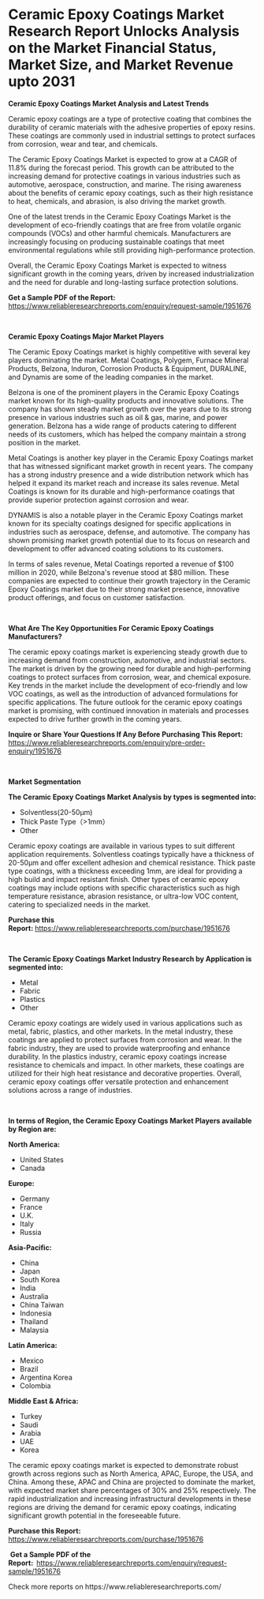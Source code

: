 <p><h1>Ceramic Epoxy Coatings Market Research Report Unlocks Analysis on the Market Financial Status, Market Size, and Market Revenue upto 2031</h1></p><p><strong>Ceramic Epoxy Coatings Market Analysis and Latest Trends</strong></p>
<p><p>Ceramic epoxy coatings are a type of protective coating that combines the durability of ceramic materials with the adhesive properties of epoxy resins. These coatings are commonly used in industrial settings to protect surfaces from corrosion, wear and tear, and chemicals.</p><p>The Ceramic Epoxy Coatings Market is expected to grow at a CAGR of 11.8% during the forecast period. This growth can be attributed to the increasing demand for protective coatings in various industries such as automotive, aerospace, construction, and marine. The rising awareness about the benefits of ceramic epoxy coatings, such as their high resistance to heat, chemicals, and abrasion, is also driving the market growth.</p><p>One of the latest trends in the Ceramic Epoxy Coatings Market is the development of eco-friendly coatings that are free from volatile organic compounds (VOCs) and other harmful chemicals. Manufacturers are increasingly focusing on producing sustainable coatings that meet environmental regulations while still providing high-performance protection.</p><p>Overall, the Ceramic Epoxy Coatings Market is expected to witness significant growth in the coming years, driven by increased industrialization and the need for durable and long-lasting surface protection solutions.</p></p>
<p><strong>Get a Sample PDF of the Report:&nbsp;</strong> <a href="https://www.reliableresearchreports.com/enquiry/request-sample/1951676">https://www.reliableresearchreports.com/enquiry/request-sample/1951676</a></p>
<p>&nbsp;</p>
<p><strong>Ceramic Epoxy Coatings Major Market Players</strong></p>
<p><p>The Ceramic Epoxy Coatings market is highly competitive with several key players dominating the market. Metal Coatings, Polygem, Furnace Mineral Products, Belzona, Induron, Corrosion Products & Equipment, DURALINE, and Dynamis are some of the leading companies in the market. </p><p>Belzona is one of the prominent players in the Ceramic Epoxy Coatings market known for its high-quality products and innovative solutions. The company has shown steady market growth over the years due to its strong presence in various industries such as oil & gas, marine, and power generation. Belzona has a wide range of products catering to different needs of its customers, which has helped the company maintain a strong position in the market.</p><p>Metal Coatings is another key player in the Ceramic Epoxy Coatings market that has witnessed significant market growth in recent years. The company has a strong industry presence and a wide distribution network which has helped it expand its market reach and increase its sales revenue. Metal Coatings is known for its durable and high-performance coatings that provide superior protection against corrosion and wear.</p><p>DYNAMIS is also a notable player in the Ceramic Epoxy Coatings market known for its specialty coatings designed for specific applications in industries such as aerospace, defense, and automotive. The company has shown promising market growth potential due to its focus on research and development to offer advanced coating solutions to its customers.</p><p>In terms of sales revenue, Metal Coatings reported a revenue of $100 million in 2020, while Belzona's revenue stood at $80 million. These companies are expected to continue their growth trajectory in the Ceramic Epoxy Coatings market due to their strong market presence, innovative product offerings, and focus on customer satisfaction.</p></p>
<p>&nbsp;</p>
<p><strong>What Are The Key Opportunities For Ceramic Epoxy Coatings Manufacturers?</strong></p>
<p><p>The ceramic epoxy coatings market is experiencing steady growth due to increasing demand from construction, automotive, and industrial sectors. The market is driven by the growing need for durable and high-performing coatings to protect surfaces from corrosion, wear, and chemical exposure. Key trends in the market include the development of eco-friendly and low VOC coatings, as well as the introduction of advanced formulations for specific applications. The future outlook for the ceramic epoxy coatings market is promising, with continued innovation in materials and processes expected to drive further growth in the coming years.</p></p>
<p><strong>Inquire or Share Your Questions If Any Before Purchasing This Report:</strong> <a href="https://www.reliableresearchreports.com/enquiry/pre-order-enquiry/1951676">https://www.reliableresearchreports.com/enquiry/pre-order-enquiry/1951676</a></p>
<p>&nbsp;</p>
<p><strong>Market Segmentation</strong></p>
<p><strong>The Ceramic Epoxy Coatings Market Analysis by types is segmented into:</strong></p>
<p><ul><li>Solventless(20-50µm)</li><li>Thick Paste Type（>1mm）</li><li>Other</li></ul></p>
<p><p>Ceramic epoxy coatings are available in various types to suit different application requirements. Solventless coatings typically have a thickness of 20-50µm and offer excellent adhesion and chemical resistance. Thick paste type coatings, with a thickness exceeding 1mm, are ideal for providing a high build and impact resistant finish. Other types of ceramic epoxy coatings may include options with specific characteristics such as high temperature resistance, abrasion resistance, or ultra-low VOC content, catering to specialized needs in the market.</p></p>
<p><strong>Purchase this Report:&nbsp;</strong><a href="https://www.reliableresearchreports.com/purchase/1951676">https://www.reliableresearchreports.com/purchase/1951676</a></p>
<p>&nbsp;</p>
<p><strong>The Ceramic Epoxy Coatings Market Industry Research by Application is segmented into:</strong></p>
<p><ul><li>Metal</li><li>Fabric</li><li>Plastics</li><li>Other</li></ul></p>
<p><p>Ceramic epoxy coatings are widely used in various applications such as metal, fabric, plastics, and other markets. In the metal industry, these coatings are applied to protect surfaces from corrosion and wear. In the fabric industry, they are used to provide waterproofing and enhance durability. In the plastics industry, ceramic epoxy coatings increase resistance to chemicals and impact. In other markets, these coatings are utilized for their high heat resistance and decorative properties. Overall, ceramic epoxy coatings offer versatile protection and enhancement solutions across a range of industries.</p></p>
<p>&nbsp;</p>
<p><strong>In terms of Region, the Ceramic Epoxy Coatings Market Players available by Region are:</strong></p>
<p>
    <p> <strong> North America: </strong>
        <ul>
            <li>United States</li>
            <li>Canada</li>
        </ul>
        </p> 
    <p> <strong> Europe: </strong>
        <ul>
            <li>Germany</li>
            <li>France</li>
            <li>U.K.</li>
            <li>Italy</li>
            <li>Russia</li>
        </ul>
        </p> 
    <p> <strong> Asia-Pacific: </strong>
        <ul>
            <li>China</li>
            <li>Japan</li>
            <li>South Korea</li>
            <li>India</li>
            <li>Australia</li>
            <li>China Taiwan</li>
            <li>Indonesia</li>
            <li>Thailand</li>
            <li>Malaysia</li>
        </ul>
        </p> 
    <p> <strong> Latin America: </strong>
        <ul>
            <li>Mexico</li>
            <li>Brazil</li>
            <li>Argentina Korea</li>
            <li>Colombia</li>
        </ul>
        </p> 
    <p> <strong> Middle East & Africa: </strong>
        <ul>
            <li>Turkey</li>
            <li>Saudi</li>
            <li>Arabia</li>
            <li>UAE</li>
            <li>Korea</li>
        </ul>
    </p>
    </p>
<p><p>The ceramic epoxy coatings market is expected to demonstrate robust growth across regions such as North America, APAC, Europe, the USA, and China. Among these, APAC and China are projected to dominate the market, with expected market share percentages of 30% and 25% respectively. The rapid industrialization and increasing infrastructural developments in these regions are driving the demand for ceramic epoxy coatings, indicating significant growth potential in the foreseeable future.</p></p>
<p><strong>Purchase this Report: </strong><a href="https://www.reliableresearchreports.com/purchase/1951676">https://www.reliableresearchreports.com/purchase/1951676</a></p>
<p>&nbsp;<strong>Get a Sample PDF of the Report:&nbsp;&nbsp;</strong><a href="https://www.reliableresearchreports.com/enquiry/request-sample/1951676">https://www.reliableresearchreports.com/enquiry/request-sample/1951676</a></p>
<p><strong></strong></p>
<p>Check more reports on https://www.reliableresearchreports.com/</p>